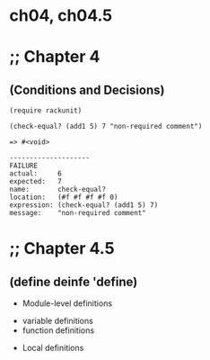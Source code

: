 ch04, ch04.5
============

# ;; Chapter 4
## (Conditions and Decisions)

```racket
(require rackunit)

(check-equal? (add1 5) 7 "non-required comment")
```

```result
=> #<void>

--------------------
FAILURE
actual:     6
expected:   7
name:       check-equal?
location:   (#f #f #f #f 0)
expression: (check-equal? (add1 5) 7)
message:    "non-required comment"
```

# ;; Chapter 4.5
## (define deinfe 'define)

* Module-level definitions
 - variable definitions
 - function definitions
* Local definitions
